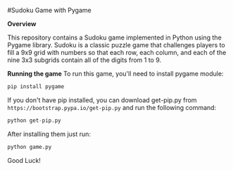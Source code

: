 #Sudoku Game with Pygame

**Overview**

This repository contains a Sudoku game implemented in Python using the Pygame library. Sudoku is a classic puzzle game that challenges players to fill a 9x9 grid with numbers so that each row, each column, and each of the nine 3x3 subgrids contain all of the digits from 1 to 9.


**Running the game**
To run this game, you'll need to install pygame module:
```py
pip install pygame
```
If you don't have pip installed, you can download get-pip.py from 
```https://bootstrap.pypa.io/get-pip.py``` and run the following command:
```py
python get-pip.py
```
After installing them just run:
```py
python game.py
```

Good Luck!

